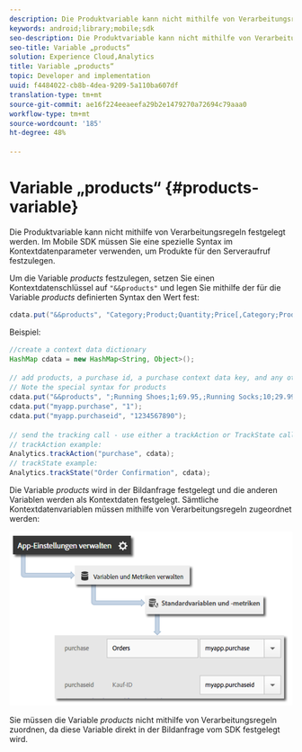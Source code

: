 ```yaml
---
description: Die Produktvariable kann nicht mithilfe von Verarbeitungsregeln festgelegt werden. Im Mobile SDK müssen Sie eine spezielle Syntax im Kontextdatenparameter verwenden, um Produkte für den Serveraufruf festzulegen.
keywords: android;library;mobile;sdk
seo-description: Die Produktvariable kann nicht mithilfe von Verarbeitungsregeln festgelegt werden. Im Mobile SDK müssen Sie eine spezielle Syntax im Kontextdatenparameter verwenden, um Produkte für den Serveraufruf festzulegen.
seo-title: Variable „products“
solution: Experience Cloud,Analytics
title: Variable „products“
topic: Developer and implementation
uuid: f4484022-cb8b-4dea-9209-5a110ba607df
translation-type: tm+mt
source-git-commit: ae16f224eeaeefa29b2e1479270a72694c79aaa0
workflow-type: tm+mt
source-wordcount: '185'
ht-degree: 48%

---
```



# Variable „products“ {#products-variable}

Die Produktvariable kann nicht mithilfe von Verarbeitungsregeln festgelegt werden. Im Mobile SDK müssen Sie eine spezielle Syntax im Kontextdatenparameter verwenden, um Produkte für den Serveraufruf festzulegen.

Um die Variable *products* festzulegen, setzen Sie einen Kontextdatenschlüssel auf `"&&products"` und legen Sie mithilfe der für die Variable *products* definierten Syntax den Wert fest:

```java
cdata.put("&&products", "Category;Product;Quantity;Price[,Category;Product;Quantity;Price]");
```

Beispiel:

```java
//create a context data dictionary 
HashMap cdata = new HashMap<String, Object>(); 
 
// add products, a purchase id, a purchase context data key, and any other data you want to collect. 
// Note the special syntax for products 
cdata.put("&&products", ";Running Shoes;1;69.95,;Running Socks;10;29.99"); 
cdata.put("myapp.purchase", "1"); 
cdata.put("myapp.purchaseid", "1234567890"); 
 
// send the tracking call - use either a trackAction or TrackState call. 
// trackAction example: 
Analytics.trackAction("purchase", cdata); 
// trackState example: 
Analytics.trackState("Order Confirmation", cdata);
```

Die Variable *products* wird in der Bildanfrage festgelegt und die anderen Variablen werden als Kontextdaten festgelegt. Sämtliche Kontextdatenvariablen müssen mithilfe von Verarbeitungsregeln zugeordnet werden:

![](assets/map-products.png)

Sie müssen die Variable *products* nicht mithilfe von Verarbeitungsregeln zuordnen, da diese Variable direkt in der Bildanfrage vom SDK festgelegt wird.
